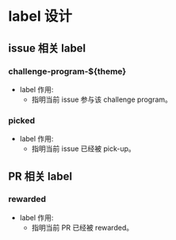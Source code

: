 # label 设计

## issue 相关 label

### challenge-program-${theme}

- label 作用:
    - 指明当前 issue 参与该 challenge program。
 

### picked 

- label 作用:
    - 指明当前 issue 已经被 pick-up。
    
## PR 相关 label

### rewarded

- label 作用:
    - 指明当前 PR 已经被 rewarded。

